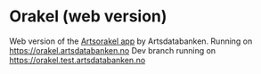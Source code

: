 # Orakel (web version)
Web version of the [Artsorakel app](https://github.com/Artsdatabanken/orakel) by Artsdatabanken.
Running on <https://orakel.artsdatabanken.no>
Dev branch running on <https://orakel.test.artsdatabanken.no>

